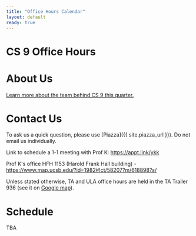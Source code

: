 ```yaml
---
title: "Office Hours Calendar"
layout: default
ready: true
---
```


<h1><strong>CS 9 Office Hours</strong></h1>

# About Us

[Learn more about the team behind CS 9 this quarter.](#)

# Contact Us

To ask us a quick question, please use [Piazza]({{ site.piazza_url }}). Do not email us individually.

Link to schedule a 1-1 meeting with Prof K: <https://appt.link/ykk>

Prof K's office	HFH 1153 (Harold Frank Hall building) - <https://www.map.ucsb.edu/?id=1982#!ct/58207?m/618898?s/>

Unless stated otherwise, TA and ULA office hours are held in the TA Trailer 936 (see it on [Google map](https://maps.app.goo.gl/7US8Hb3WXQw7MZma6)).


# Schedule

TBA
